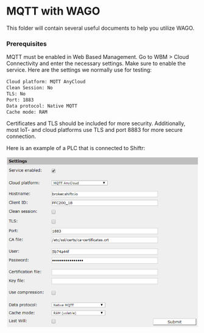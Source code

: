 # MQTT with WAGO
This folder will contain several useful documents to help you utilize WAGO.

### Prerequisites
MQTT must be enabled in Web Based Management. Go to WBM > Cloud Connectivity and enter the necessary settings. Make sure to enable the service. Here are the settings we normally use for testing:
```
Cloud platform: MQTT AnyCloud
Clean Session: No
TLS: No
Port: 1883
Data protocol: Native MQTT
Cache mode: RAM
```
Certificates and TLS should be included for more security. 
Additionally, most IoT- and cloud platforms use TLS and port 8883 for more secure connection.

Here is an example of a PLC that is connected to Shiftr:
<div align="left">
  <img src="img\MQTT_settings.PNG" width=""><br><br>
</div>
